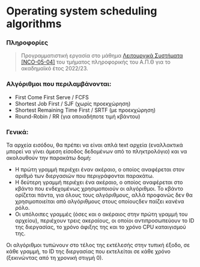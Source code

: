# Operating system scheduling algorithms

### Πληροφορίες 
> Προγραμματιστική εργασία στο μάθημα [Λειτουργικά Συστήματα [NCO-05-04]](https://elearning.auth.gr/course/view.php?id=8119) του τμήματος πληροφορικής του Α.Π.Θ για το ακαδημαϊκό έτος 2022/23. <br />

### Αλγόριθμοι που περιλαμβάνονται:

* First Come First Serve / FCFS
* Shortest Job First / SJF (χωρίς προεκχώρηση)
* Shortest Remaining Time First / SRTF (με προεκχώρηση)
* Round-Robin / RR (για οποιαδήποτε τιμή κβάντου)

### Γενικά:

Τα αρχεία εισόδου, θα πρέπει να είναι απλά text αρχεία (εναλλακτικά μπορεί να γίνει άμεση είσοδος δεδομένων από το πληκτρολόγιο) και να ακολουθούν την παρακάτω δομή:

* Η πρώτη γραμμή περιέχει έναν ακέραιο, ο οποίος αναφέρεται στον αριθμό των διεργασιών που περιγράφονται παρακάτω.
* Η δεύτερη γραμμή περιέχει ένα ακέραιο, ο οποίος αναφέρεται στο κβάντο που ενδεχομένως χρησιμοποιούν οι αλγόριθμοι. Το κβάντο ορίζεται πάντα, για όλους 
τους αλγόριθμους, αλλά προφανώς δεν θα χρησιμοποιείται από αλγόριθμους στους οποίουςδεν παίζει κανένα ρόλο.
* Οι υπόλοιπες γραμμές (όσες και ο ακέραιος στην πρώτη γραμμή του αρχείου), περιέχουν τρεις ακεραίους, οι οποίοι αντιπροσωπεύουν το ID της διεργασίας, το χρόνο
άφιξης της και το χρόνο CPU καταιγισμού της.

Οι αλγόριθμοι τυπώνουν στο τέλος της εκτέλεσής στην τυπική έξοδο, σε κάθε γραμμή, το ID της διεργασίας που εκτελείται σε κάθε χρόνο (ξεκινώντας από τη χρονική στιγμή 0).
